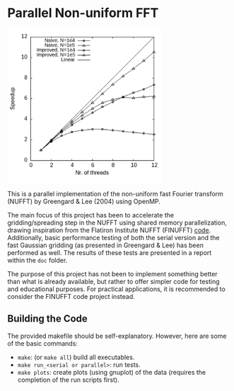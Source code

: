 # Parallel Non-uniform FFT

<img align="center" src="doc/parallel_speedup.png" width="350">

This is a parallel implementation of the non-uniform fast Fourier transform (NUFFT) by Greengard & Lee (2004) using OpenMP.

The main focus of this project has been to accelerate the gridding/spreading step in the NUFFT using shared memory parallelization, drawing inspiration from the Flatiron Institute NUFFT (FINUFFT) [code](https://github.com/flatironinstitute/finufft/tree/master). Additionally, basic performance testing of both the serial version and the fast Gaussian gridding (as presented in Greengard & Lee) has been performed as well. The results of these tests are presented in a report within the `doc` folder.

The purpose of this project has not been to implement something better than what is already available, but rather to offer simpler code for testing and educational purposes. For practical applications, it is recommended to consider the FINUFFT code project instead.

## Building the Code
The provided makefile should be self-explanatory. However, here are some of the basic commands:
- `make`: (or `make all`) build all executables.
- `make run_<serial or parallel>`: run tests.
- `make plots`: create plots (using gnuplot) of the data (requires the completion of the run scripts first).
